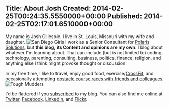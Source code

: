 Title: About Josh
Created: 2014-02-25T00:24:35.5550000+00:00
Published: 2014-02-25T02:17:01.6510000+00:00
---
My name is Josh Gillespie. I live in St. Louis, Missouri with my wife and daughter. 
![San Diego Girls](../assets/img/2014/Feb/SanDiegoGirls.jpg)
I work as a Senior Consultant for [Polaris Solutions](http://polarissolutions.com), but **this blog, its Content and opinions are my own**. I blog about whatever I'm learning about. That can include (but is not limited to) coding, technology, parenting, consulting, business, politics, finance, religion, and anything else I think might provoke thought or discussion.

In my free time, I like to travel, enjoy good food, exercise/[CrossFit](http://crossfitvalleypark.com), and occasionally attempting [obstacle course races with friends and colleagues](http://www.flickr.com/photos/voxdeix/sets/72157635603033066/).
![Tough Mudders](../assets/img/2014/Feb/ToughMudders.jpg)


I'd be flattered if you [subscribed](http://awaitwisdom.com/rss) to my blog. You can also find me online at [Twitter](https://twitter.com/jcgillespie), [Facebook](https://www.facebook.com/joshua.c.gillespie), [LinkedIn](http://www.linkedin.com/in/joshgillespie/), and [Flickr](http://www.flickr.com/photos/voxdeix/).
